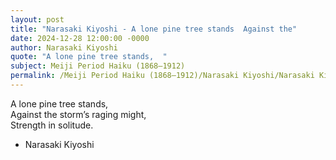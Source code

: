 ```yaml
---
layout: post
title: "Narasaki Kiyoshi - A lone pine tree stands  Against the"
date: 2024-12-28 12:00:00 -0000
author: Narasaki Kiyoshi
quote: "A lone pine tree stands,  "
subject: Meiji Period Haiku (1868–1912)
permalink: /Meiji Period Haiku (1868–1912)/Narasaki Kiyoshi/Narasaki Kiyoshi - A lone pine tree stands  Against the
---
```


A lone pine tree stands,  
Against the storm’s raging might,  
Strength in solitude.

- Narasaki Kiyoshi
